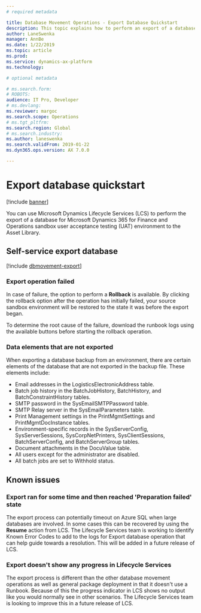 ```yaml
---
# required metadata

title: Database Movement Operations - Export Database Quickstart
description: This topic explains how to perform an export of a database for Microsoft Dynamics 365 for Finance and Operations.
author: LaneSwenka
manager: AnnBe
ms.date: 1/22/2019
ms.topic: article
ms.prod: 
ms.service: dynamics-ax-platform
ms.technology: 

# optional metadata

# ms.search.form: 
# ROBOTS: 
audience: IT Pro, Developer
# ms.devlang: 
ms.reviewer: margoc
ms.search.scope: Operations
# ms.tgt_pltfrm: 
ms.search.region: Global
# ms.search.industry: 
ms.author: laneswenka
ms.search.validFrom: 2019-01-22
ms.dyn365.ops.version: AX 7.0.0

---
```


# Export database quickstart

[!include [banner](../includes/banner.md)]

You can use Microsoft Dynamics Lifecycle Services (LCS) to perform the export of a database for Microsoft Dynamics 365 for Finance and Operations sandbox user acceptance testing (UAT) environment to the Asset Library. 

## Self-service export database
[!include [dbmovement-export](../includes/dbmovement-export.md)]

### Export operation failed
In case of failure, the option to perform a **Rollback** is available.  By clicking the rollback option after the operation has initially failed, your source sandbox environment will be restored to the state it was before the export began.  

To determine the root cause of the failure, download the runbook logs using the available buttons before starting the rollback operation.

### Data elements that are not exported
When exporting a database backup from an environment, there are certain elements of the database that are not exported in the backup file.  These elements include:
* Email addresses in the LogisticsElectronicAddress table.
* Batch job history in the BatchJobHistory, BatchHistory, and BatchConstraintHistory tables.
* SMTP password in the SysEmailSMTPPassword table.
* SMTP Relay server in the SysEmailParameters table.
* Print Management settings in the PrintMgmtSettings and PrintMgmtDocInstance tables.
* Environment-specific records in the SysServerConfig, SysServerSessions, SysCorpNetPrinters, SysClientSessions, BatchServerConfig, and BatchServerGroup tables.
* Document attachments in the DocuValue table.
* All users except for the administrator are disabled.
* All batch jobs are set to Withhold status.

## Known issues

### Export ran for some time and then reached 'Preparation failed' state
The export process can potentially timeout on Azure SQL when large databases are involved.  In some cases this can be recovered by using the **Resume** action from LCS.  The Lifecycle Services team is working to identify Known Error Codes to add to the logs for Export database operation that can help guide towards a resolution.  This will be added in a future release of LCS.

### Export doesn't show any progress in Lifecycle Services
The export process is different than the other database movement operations as well as general package deployment in that it doesn't use a Runbook.  Because of this the progress indicator in LCS shows no output like you would normally see in other scenarios.  The Lifecycle Services team is looking to improve this in a future release of LCS.

